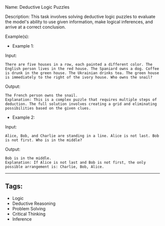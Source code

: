 Name: Deductive Logic Puzzles

Description: This task involves solving deductive logic puzzles to evaluate the model's ability to use given information, make logical inferences, and arrive at a correct conclusion.

Example(s):
- Example 1:

Input:

```
There are five houses in a row, each painted a different color. The English person lives in the red house. The Spaniard owns a dog. Coffee is drunk in the green house. The Ukrainian drinks tea. The green house is immediately to the right of the ivory house. Who owns the snail?
```

Output:

```
The French person owns the snail.
Explanation: This is a complex puzzle that requires multiple steps of deduction. The full solution involves creating a grid and eliminating possibilities based on the given clues.
```

- Example 2:

Input:

```
Alice, Bob, and Charlie are standing in a line. Alice is not last. Bob is not first. Who is in the middle?
```  


Output:

```
Bob is in the middle.
Explanation: If Alice is not last and Bob is not first, the only possible arrangement is: Charlie, Bob, Alice.
```

---

## Tags:
- Logic
- Deductive Reasoning
- Problem Solving
- Critical Thinking
- Inference